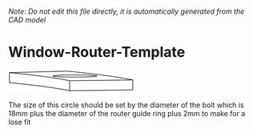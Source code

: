 ###### Note: Do not edit this file directly, it is automatically generated from the CAD model

# Window-Router-Template

![](/project.svg)



 The size of this circle should be set by the diameter of the bolt which is 18mm plus the diameter of the router guide ring plus 2mm to make for a lose fit



